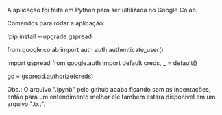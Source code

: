A aplicação foi feita em Python para ser ultilizada no Google Colab.

Comandos para rodar a aplicação: 

!pip install --upgrade gspread

from google.colab import auth
auth.authenticate_user()

import gspread
from google.auth import default
creds, _ = default()

gc = gspread.authorize(creds)

Obs.: O arquivo ".ipynb" pelo github acaba ficando sem as indentações,
então para um entendimento melhor ele tambem estara disponivel em um arquivo ".txt".
